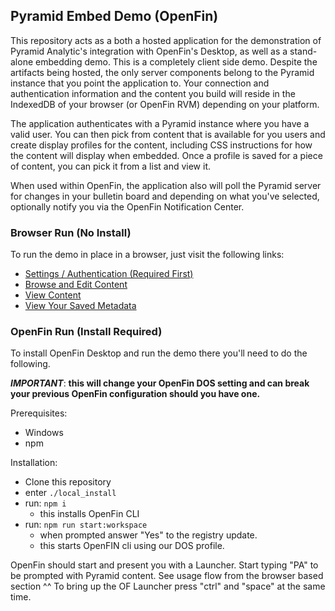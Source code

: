 ## Pyramid Embed Demo (OpenFin)

This repository acts as a both a hosted application for the demonstration of Pyramid Analytic's integration with OpenFin's Desktop, as well as a stand-alone embedding demo. This is a completely client side demo. Despite the artifacts being hosted, the only server components belong to the Pyramid instance that you point the application to. Your connection and authentication information and the content you build will reside in the IndexedDB of your browser (or OpenFin RVM) depending on your platform.

The application authenticates with a Pyramid instance where you have a valid user. You can then pick from content that is available for you users and create display profiles for the content, including CSS instructions for how the content will display when embedded. Once a profile is saved for a piece of content, you can pick it from a list and view it.

When used within OpenFin, the application also will poll the Pyramid server for changes in your bulletin board and depending on what you've selected, optionally notify you via the OpenFin Notification Center.

### Browser Run (No Install)

To run the demo in place in a browser, just visit the following links:

 - [Settings / Authentication (Required First)](https://shawnsarwar.github.io/pyramid-openfin-demo/v2/#/settings)
 - [Browse and Edit Content](https://shawnsarwar.github.io/pyramid-openfin-demo/v2/#/edit)
 - [View Content](https://shawnsarwar.github.io/pyramid-openfin-demo/v2/#/view)
 - [View Your Saved Metadata](https://shawnsarwar.github.io/pyramid-openfin-demo/v2/#/metadata/all.json)
 
### OpenFin Run (Install Required)

To install OpenFin Desktop and run the demo there you'll need to do the following.

***IMPORTANT***: **this will change your OpenFin DOS setting and can break your previous OpenFin configuration should you have one.**

Prerequisites:
 - Windows
 - npm

Installation:
  - Clone this repository
  - enter `./local_install`
  - run: `npm i`
    - this installs OpenFin CLI
  - run: `npm run start:workspace`
    - when prompted answer "Yes" to the registry update.
    - this starts OpenFIN cli using our DOS profile.

OpenFin should start and present you with a Launcher. Start typing "PA" to be prompted with Pyramid content. See usage flow from the browser based section ^^
To bring up the OF Launcher press "ctrl" and "space" at the same time.